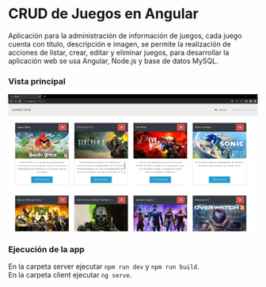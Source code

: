 # CRUD de Juegos en Angular
Aplicación para la administración de información de juegos, cada juego cuenta con título, descripción e imagen, se permite la realización de acciones de listar, crear, editar y eliminar juegos, para desarrollar la aplicación web se usa Angular, Node.js y base de datos MySQL.

### Vista principal
![](docs/ListGames.JPG)

### Ejecución de la app
En la carpeta server ejecutar `npm run dev` y `npm run build`. <br>
En la carpeta client ejecutar `ng serve`.



